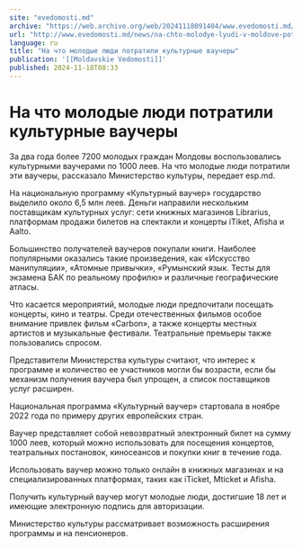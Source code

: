 ```yaml
---
site: "evedomosti.md"
archive: "https://web.archive.org/web/20241118091404/www.evedomosti.md/news/na-chto-molodye-lyudi-v-moldove-potratili-kulturnye-vauchery"
url: "http://www.evedomosti.md/news/na-chto-molodye-lyudi-v-moldove-potratili-kulturnye-vauchery"
language: ru
title: "На что молодые люди потратили культурные ваучеры"
publication: '[[Moldavskie Vedomosti]]'
published: 2024-11-18T08:33
---
```


# На что молодые люди потратили культурные ваучеры

За два года более 7200 молодых граждан Молдовы воспользовались культурными ваучерами по 1000 леев. На что молодые люди потратили эти ваучеры, рассказало Министерство культуры, передает esp.md.

На национальную программу «Культурный ваучер» государство выделило около 6,5 млн леев. Деньги направили нескольким поставщикам культурных услуг: сети книжных магазинов Librarius, платформам продажи билетов на спектакли и концерты iTiket, Afisha и Aalto.

Большинство получателей ваучеров покупали книги. Наиболее популярными оказались такие произведения, как «Искусство манипуляции», «Атомные привычки», «Румынский язык. Тесты для экзамена БАК по реальному профилю» и различные географические атласы.

Что касается мероприятий, молодые люди предпочитали посещать концерты, кино и театры. Среди отечественных фильмов особое внимание привлек фильм «Carbon», а также концерты местных артистов и музыкальные фестивали. Театральные премьеры также пользовались спросом.

Представители Министерства культуры считают, что интерес к программе и количество ее участников могли бы возрасти, если бы механизм получения ваучера был упрощен, а список поставщиков услуг расширен.

Национальная программа «Культурный ваучер» стартовала в ноябре 2022 года по примеру других европейских стран.

Ваучер представляет собой невозвратный электронный билет на сумму 1000 леев, который можно использовать для посещения концертов, театральных постановок, киносеансов и покупки книг в течение года.

Использовать ваучер можно только онлайн в книжных магазинах и на специализированных платформах, таких как iTicket, Mticket и Afisha.

Получить культурный ваучер могут молодые люди, достигшие 18 лет и имеющие электронную подпись для авторизации.

Министерство культуры рассматривает возможность расширения программы и на пенсионеров.